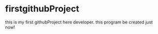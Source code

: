 # firstgithubProject
this is my first githubProject
here developer. this program be created just now!
